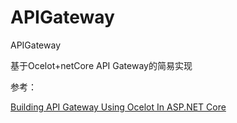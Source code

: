 # APIGateway
APIGateway

基于Ocelot+netCore API Gateway的简易实现



参考：

[Building API Gateway Using Ocelot In ASP.NET Core](https://www.c-sharpcorner.com/article/building-api-gateway-using-ocelot-in-asp-net-core/)



